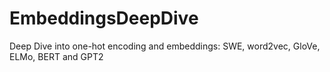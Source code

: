 # EmbeddingsDeepDive
Deep Dive into one-hot encoding and embeddings: SWE, word2vec, GloVe, ELMo, BERT and GPT2
